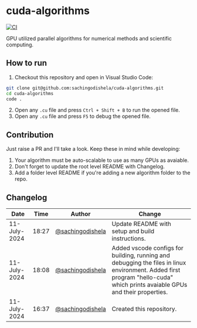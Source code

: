 # cuda-algorithms
[![CI](https://github.com/sachingodishela/cuda-algorithms/actions/workflows/ci.yml/badge.svg?branch=main)](https://github.com/sachingodishela/cuda-algorithms/actions/workflows/ci.yml)


GPU utilized parallel algorithms for numerical methods and scientific computing.

## How to run
1. Checkout this repository and open in Visual Studio Code:
``` sh
git clone git@github.com:sachingodishela/cuda-algorithms.git
cd cuda-algorithms
code .
``` 

2. Open any `.cu` file and press `Ctrl + Shift + B` to run the opened file.
3. Open any `.cu` file and press `F5` to debug the opened file.

## Contribution
Just raise a PR and I'll take a look. Keep these in mind while developing:
1. Your algorithm must be auto-scalable to use as many GPUs as avaiable.
2. Don't forget to update the root level README with Changelog.
3. Add a folder level README if you're adding a new algorithm folder to the repo.

## Changelog
|Date|Time|Author|Change|
|-|-|-|-|
11-July-2024|18:27|[@sachingodishela](https://github.com/sachingodishela)|Update README with setup and build instructions.|
11-July-2024|18:08|[@sachingodishela](https://github.com/sachingodishela)|Added vscode configs for building, running and debugging the files in linux environment. Added first program "hello-cuda" which prints avaiable GPUs and their properties.|
11-July-2024|16:37|[@sachingodishela](https://github.com/sachingodishela)|Created this repository.|

